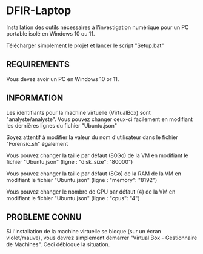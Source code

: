 # DFIR-Laptop
Installation des outils nécessaires à l'investigation numérique pour un PC portable isolé en Windows 10 ou 11.

Télécharger simplement le projet et lancer le script "Setup.bat"

REQUIREMENTS
------------
Vous devez avoir un PC en Windows 10 or 11.

INFORMATION
-----------
Les identifiants pour la machine virtuelle (VirtualBox) sont "analyste/analyste".
Vous pouvez changer ceux-ci facilement en modifiant les dernières lignes du fichier "Ubuntu.json"

Soyez attentif à modifier la valeur du nom d'utilisateur dans le fichier "Forensic.sh" également

Vous pouvez changer la taille par défaut (80Go) de la VM en modifiant le fichier "Ubuntu.json" (ligne : "disk_size": "80000")

Vous pouvez changer la taille par défaut (8Go) de la RAM de la VM en modifiant le fichier "Ubuntu.json" (ligne : "memory": "8192")

Vous pouvez changer le nombre de CPU par défaut (4) de la VM en modifiant le fichier "Ubuntu.json" (ligne : "cpus": "4")

PROBLEME CONNU
--------------
Si l'installation de la machine virtuelle se bloque (sur un écran violet/mauve), vous devrez simplement démarrer "Virtual Box - Gestionnaire de Machines". Ceci débloque la situation.

